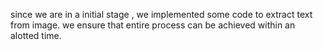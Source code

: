 since we are in a initial stage , we implemented some code to extract text from image.
we ensure that entire process can be achieved within an alotted time. 

